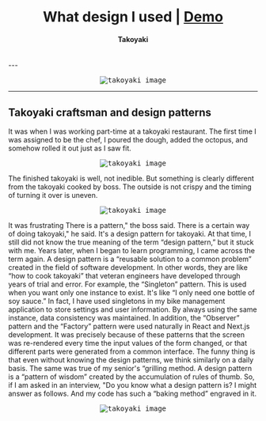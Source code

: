 <h1 align=center>What design I used | <a href="https://ChihiroOki.github.io/" rel="nofollow">Demo</a></h1>

<h4 align=center>Takoyaki</h4>
<br>
---

<p align="center">
  <kbd><img src="https://user-images.takoyaki.png" alt="takoyaki image" title="Takoyaki"/></kbd>
</p>

---

## Takoyaki craftsman and design patterns

   It was when I was working part-time at a takoyaki restaurant.
   The first time I was assigned to be the chef, I poured the dough, added the octopus, and somehow rolled it out just as I saw fit.
   <p align="center">
  <kbd><img src="https://user-images.takoyaki.png" alt="takoyaki image" title="Takoyaki"/></kbd>
</p>

   The finished takoyaki is well, not inedible. But something is clearly different from the takoyaki cooked by boss.
   The outside is not crispy and the timing of turning it over is uneven.
   <p align="center">
  <kbd><img src="https://user-images.takoyaki.png" alt="takoyaki image" title="Takoyaki"/></kbd>
</p>
    It was frustrating
    There is a pattern," the boss said. There is a certain way of doing takoyaki," he said. It's a design pattern for takoyaki.
    At that time, I still did not know the true meaning of the term “design pattern,” but it stuck with me.
    Years later, when I began to learn programming, I came across the term again.
    A design pattern is a “reusable solution to a common problem” created in the field of software development.
    In other words, they are like “how to cook takoyaki” that veteran engineers have developed through years of trial and error.
    For example, the “Singleton” pattern. This is used when you want only one instance to exist. 
    It's like “I only need one bottle of soy sauce.” In fact, I have used singletons in my bike management application to store settings and user information. 
    By always using the same instance, data consistency was maintained.
    In addition, the “Observer” pattern and the “Factory” pattern were used naturally in React and Next.js development. 
    It was precisely because of these patterns that the screen was re-rendered every time the input values of the form changed, or that different parts were generated from a common interface.
    The funny thing is that even without knowing the design patterns, we think similarly on a daily basis. 
    The same was true of my senior's “grilling method.
    A design pattern is a “pattern of wisdom” created by the accumulation of rules of thumb.
    So, if I am asked in an interview, "Do you know what a design pattern is? I might answer as follows.
    And my code has such a “baking method” engraved in it.
    <p align="center">
  <kbd><img src="https://user-images.takoyaki3.png" alt="takoyaki image" title="Takoyaki"/></kbd>
</p>


